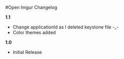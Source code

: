 #Open Imgur Changelog

<b>1.1</b>
- Change applicationId as I deleted keystone file -_-
- Color themes added

<b>1.0</b>
- Initial Release
